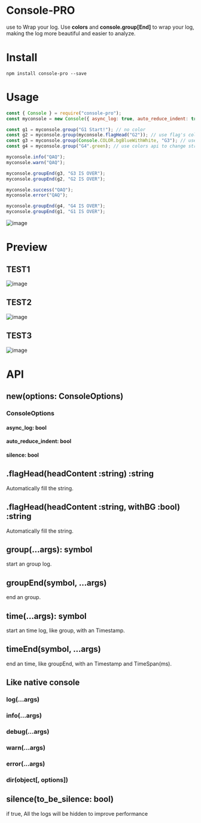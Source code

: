 # Console-PRO

use  to Wrap your log.
Use **colors** and **console.group[End]** to wrap your log, making the log more beautiful and easier to analyze.

# Install

```
npm install console-pro --save
```

# Usage

```js
const { Console } = require("console-pro");
const myconsole = new Console({ async_log: true, auto_reduce_indent: true });

const g1 = myconsole.group("G1 Start!"); // no color
const g2 = myconsole.group(myconsole.flagHead("G2")); // use flag's color
const g3 = myconsole.group(Console.COLOR.bgBlueWithWhite, "G3"); // use custom color
const g4 = myconsole.group("G4".green); // use colors api to change string color

myconsole.info("QAQ");
myconsole.warn("QAQ");

myconsole.groupEnd(g3, "G3 IS OVER");
myconsole.groupEnd(g2, "G2 IS OVER");

myconsole.success("QAQ");
myconsole.error("QAQ");

myconsole.groupEnd(g4, "G4 IS OVER");
myconsole.groupEnd(g1, "G1 IS OVER");
```
![image](https://user-images.githubusercontent.com/2151644/29200125-4696eabe-7e85-11e7-93cc-2b27bb7fcd10.png)

# Preview

## TEST1
![image](https://user-images.githubusercontent.com/2151644/29110708-273666d4-7d1a-11e7-9f04-7cc0c29d7011.png)

## TEST2
![image](https://user-images.githubusercontent.com/2151644/29110771-71569aa4-7d1a-11e7-975d-f5c7cf1d5b42.png)

## TEST3
![image](https://user-images.githubusercontent.com/2151644/29200142-779145d8-7e85-11e7-91c7-b695afeb9483.png)

# API

## new(options: ConsoleOptions)
### ConsoleOptions
#### async_log: bool
#### auto_reduce_indent: bool
#### silence: bool

## .flagHead(headContent :string) :string
Automatically fill the string.

## .flagHead(headContent :string, withBG :bool) :string
Automatically fill the string.

## group(...args): symbol
start an group log.

## groupEnd(symbol, ...args)
end an group.

## time(...args): symbol
start an time log, like group, with an Timestamp.

## timeEnd(symbol, ...args)
end an time, like groupEnd, with an Timestamp and TimeSpan(ms).

## Like native console

### log(...args)

### info(...args)

### debug(...args)

### warn(...args)

### error(...args)

### dir(object[, options])

## silence(to_be_silence: bool)
if true, All the logs will be hidden to improve performance